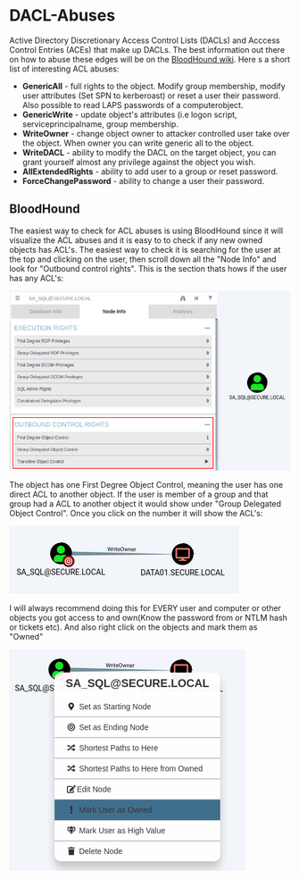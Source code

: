 # DACL-Abuses

Active Directory Discretionary Access Control Lists (DACLs) and Acccess Control Entries (ACEs) that make up DACLs. The best information out there on how to abuse these edges will be on the [BloodHound wiki](https://bloodhound.readthedocs.io/en/latest/data-analysis/edges.html). Here s a short list of interesting ACL abuses:

* **GenericAll** - full rights to the object. Modify group membership, modify user attributes (Set SPN to kerberoast) or reset a user their password. Also possible to read LAPS passwords of a computerobject.
* **GenericWrite** - update object's attributes (i.e logon script, serviceprincipalname, group membership.
* **WriteOwner** - change object owner to attacker controlled user take over the object. When owner you can write generic all to the object.
* **WriteDACL** - ability to modify the DACL on the target object, you can grant yourself almost any privilege against the object you wish.
* **AllExtendedRights** - ability to add user to a group or reset password.
* **ForceChangePassword** - ability to change a user their password.

## BloodHound

The easiest way to check for ACL abuses is using BloodHound since it will visualize the ACL abuses and it is easy to to check if any new owned objects has ACL's. The easiest way to check it is searching for the user at the top and clicking on the user, then scroll down all the "Node Info" and look for "Outbound control rights". This is the section thats hows if the user has any ACL's:

![](<../../../.gitbook/assets/image (40) (1) (1).png>)

The object has one First Degree Object Control, meaning the user has one direct ACL to another object. If the user is member of a group and that group had a ACL to another object it would show under "Group Delegated Object Control". Once you click on the number it will show the ACL's:

![](<../../../.gitbook/assets/image (20) (1) (1) (1).png>)

I will always recommend doing this for EVERY user and computer or other objects you got access to and own(Know the password from or NTLM hash or tickets etc). And also right click on the objects and mark them as "Owned"

![](<../../../.gitbook/assets/image (44) (1).png>)
